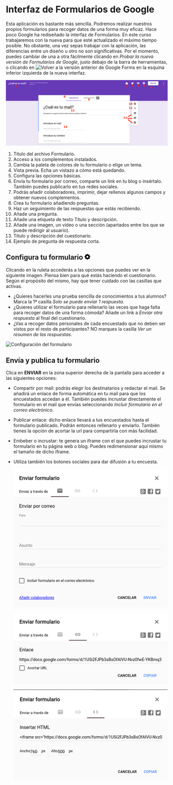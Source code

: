 # Interfaz de Formularios de Google


Esta aplicación es bastante más sencilla. Podremos realizar nuestros propios formularios para recoger datos de una forma muy eficaz. Hace poco Google ha rediseñado la interfaz de Formularios. En este curso trabajaremos con la nueva para que esté actualizado el máximo tiempo posible. No obstante, una vez sepas trabajar con la aplicación, las diferencias entre un diseño u otro no son significativas. Por el momento, puedes cambiar de una a otra fácilmente clicando en *Probar la nueva versión de Formularios de Google*, justo debajo de la barra de herramientas, o clicando en ![Volver a la versión anterior de Google Forms](images/Volver_a_la_versi%C3%B3n_anterior_de_Google_Forms.png) en la esquina inferior izquierda de la nueva interfaz.

![Formularios de google](images/Formularios_de_google.png)

1.  Título del archivo Formulario.
2.  Acceso a los complementos instalados.
3.  Cambia la paleta de colores de tu formulario o elige un tema.
4.  Vista previa. Echa un vistazo a cómo está quedando.
5.  Configura las opciones básicas.
6.  Envía tu formulario por correo, comparte un link en tu blog
    o insértalo. También puedes publicarlo en tus redes sociales.
7.  Podrás añadir colaboradores, imprimir, dejar rellenos algunos campos
    y obtener nuevos complementos.
8.  Crea tu formulario añadiendo preguntas.
9.  Haz un seguimiento de las respuestas que estás recibiendo.
10. Añade una pregunta.
11. Añade una etiqueta de texto Título y descripción.
12. Añade una imagen, un vídeo o una sección (apartados entre los que se
    puede redirigir al usuario).
13. Título y descripción del cuestionario.
14. Ejemplo de pregunta de respuesta corta.

## Configura tu formulario ![Rueda de configuración](images/18px-Settings-work-tool.svg.png)

Clicando en la ruleta accederás a las opciones que puedes ver en la siguiente imagen. Piensa bien para qué estás haciendo el cuestionario. Según el propósito del mismo, hay que tener cuidado con las casillas que activas.
-   ¿Quieres hacerles una prueba sencilla de conocimientos a tus
    alumnos? Marca la 1ª casilla *Solo se puede enviar 1 respuesta*.
-   ¿Quieres utilizar el formulario para rellenarlo las veces que haga
    falta para recoger datos de una forma cómoda? Añade un link a
    *Enviar otra respuesta* al final del cuestionario.
-   ¿Vas a recoger datos personales de cada encuestado que no deben ser
    vistos por el resto de participantes? NO marques la casilla *Ver un
    resumen de las respuestas*.

![Configuración del formulario](images/Configuración_del_formulario.png)

## Envía y publica tu formulario

Clica en **ENVIAR** en la zona superior derecha de la pantalla para
acceder a las siguientes opciones:

-   Compartir por mail: podrás elegir los destinatarios y redactar
    el mail. Se añadirá un enlace de forma automática en tu mail para
    que los encuestados accedan a él. También puedes incrustar
    directamente el formulario en el mail que envías seleccionando
    *Incluir formulario en el correo electrónico*.
-   Publicar enlace: dicho enlace llevará a tus encuestados hasta el
    formulario publicado. Podrán entonces rellenarlo y enviarlo. También
    tienes la opción de acortar la url para compartirla con
    más facilidad.
-   Embeber o incrustar: te genera un iframe con el que puedes incrustar
    tu formulario en tu página web o blog. Puedes redimensionar aquí
    mismo el tamaño de dicho iframe.
-   Utiliza también los botones sociales para dar difusión a
    tu encuesta.

    ![Enviar formulario por mail](images/Enviar_formulario_por_mail.png)
    
    ![Enviar formulario mediante enlace](images/Enviar_formulario_mediante_enlace.png)
    
    ![Embeber formulario](images/Embeber_formulario.png)